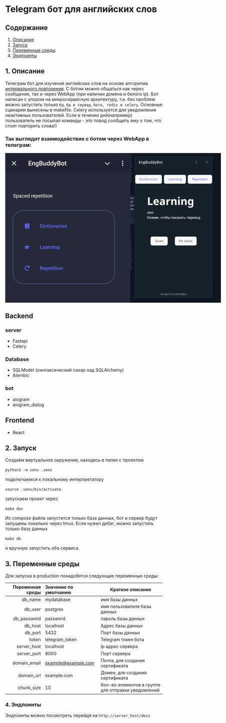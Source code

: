 # Telegram бот для английских слов


## Содержание

1. [Описание](#1-Веб-сервер)
2. [Запуск](#2-Запуск)
3. [Переменные среды](#3-Переменные-среды)
4. [Эндпоинты](#4-Эндпоинты)


## 1. Описание

Телеграм бот для изучения английских слов на основе алгоритма [интервального повторения](https://ru.wikipedia.org/wiki/%D0%98%D0%BD%D1%82%D0%B5%D1%80%D0%B2%D0%B0%D0%BB%D1%8C%D0%BD%D1%8B%D0%B5_%D0%BF%D0%BE%D0%B2%D1%82%D0%BE%D1%80%D0%B5%D0%BD%D0%B8%D1%8F). 
С ботом можно общаться как через сообщения, так и через WebApp (при наличии домена и белого ip).
Бот написан с упором на микросервисную архитектуру, т.е. без проблем можно запустить 
только `бд`, `бд и сервер`, `бота, redis и celery`. Основные сценарии вынесены в makefile. 
Celery используется для уведомления неактивных пользователей. Если в течении дня(например) 
пользователь не посылал команды - это повод сообщить ему о том, что стоит повторить слова!)

### Так выглядит взаимодействие с ботом через WebApp в телеграм:

<div style="display: flex; flex-direction: row;">
    <img src="screenshots/menu_preview.png" alt="drawing" width="400px;"/>
    <img src="screenshots/learning.png" alt="drawing" width="290px;"/>
</div>


## Backend
### server
- Fastapi
- Celery

### Database
- SQLModel (синтаксический сахар над SQLAlchemy)  
- Alembic

### bot
- aiogram
- aiogram_dialog

## Frontend
- React 

## 2. Запуск

Создаём виртуальное окружение, находясь в папке с проектом 

`python3 -m venv .venv`

подключаемся к локальному интерпретатору

`source .venv/bin/activate`

запускаем проект через 

`make dev`

Из compose файла запустится только база данных, бот и сервер будут запущены 
локально через tmux. Если нужен дебаг, можно запустить только базу данных

`make db`

и вручную запустить оба сервиса.

## 3. Переменные среды

Для запуска в production понадобятся следующие переменные среды:

| Переменная среды | Значение по умолчанию | Краткое описание                                   |
|-----------------:|:----------------------|----------------------------------------------------|
|          db_name | mydatabase            | имя базы данных                                    |
|          db_user | postgres              | имя пользователя базы данных                       |
|      db_password | password              | пароль базы данных                                 |
|          db_host | localhost             | Адрес базы данных                                  |
|          db_port | 5432                  | Порт базы данных                                   |
|            token | telegram_token        | Telegram токен бота                                |
|      server_host | localhost             | Ip адрес сервера                                   |
|      server_port | 8000                  | Порт сервера                                       |
|     domain_email | example@example.com   | Почта, для создания сертификата                    |
|       domain_url | example.com           | Домен, для создания сертификата                    |
|       chunk_size | 10                    | Кол-во элементов в группе для отправки уведомлений |


### 4. Эндпоинты

Эндпоинты можно посмотреть перейдя на `http://server_host/docs`